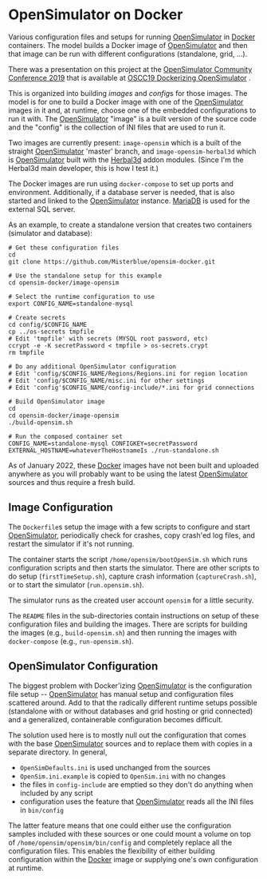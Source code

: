 # OpenSimulator on Docker

Various configuration files and setups for running [OpenSimulator] in
[Docker] containers. The model builds a Docker image of [OpenSimulator]
and then that image can be run with different configurations (standalone,
grid, ...).

There was a presentation on this project at the
[OpenSimulator Community Conference 2019](https://conference.opensimulator.org/2019/)
that is available at
[OSCC19 Dockerizing OpenSimulator](https://www.youtube.com/watch?v=-EnTepHqLA4) .

This is organized into building *images* and *config*s for those images.
The model is for one to build a Docker image with one of the [OpenSimulator]
images in it and, at runtime, choose one of the embedded configurations to
run it with. The [OpenSimulator] "image" is a built version of the source
code and the "config" is the collection of INI files that are used to run it.

Two images are currently present: `image-opensim` which is a built of the
straight [OpenSimulator] 'master' branch,
and `image-opensim-herbal3d` which is [OpenSimulator] built with
the [Herbal3d] addon modules.
(Since I'm the Herbal3d main developer, this is how I test it.)

The Docker images are run using `docker-compose` to set up ports
and environment. Additionally, if a database server is needed,
that is also started and linked to the [OpenSimulator] instance.
[MariaDB] is used for the external SQL server.

As an example, to create a standalone version that creates two containers
(simulator and database):

```
# Get these configuration files
cd
git clone https://github.com/Misterblue/opensim-docker.git

# Use the standalone setup for this example
cd opensim-docker/image-opensim

# Select the runtime configuration to use
export CONFIG_NAME=standalone-mysql

# Create secrets
cd config/$CONFIG_NAME
cp ../os-secrets tmpfile
# Edit 'tmpfile' with secrets (MYSQL root password, etc)
ccrypt -e -K secretPassword < tmpfile > os-secrets.crypt
rm tmpfile

# Do any additional OpenSimulator configuration
# Edit 'config/$CONFIG_NAME/Regions/Regions.ini for region location
# Edit 'config/$CONFIG_NAME/misc.ini for other settings
# Edit 'config'$CONFIG_NAME/config-include/*.ini for grid connections

# Build OpenSimulator image
cd
cd opensim-docker/image-opensim
./build-opensim.sh

# Run the composed container set
CONFIG_NAME=standalone-mysql CONFIGKEY=secretPassword EXTERNAL_HOSTNAME=whateverTheHostnameIs ./run-standalone.sh
```

As of January 2022, these [Docker] images have not been built and uploaded
anywhere as you will probably want to be using the latest [OpenSimulator]
sources and thus require a fresh build.

## Image Configuration

The `Dockerfile`s setup the image with a few scripts to configure and start
[OpenSimulator], periodically check for crashes, copy crash'ed log files,
and restart the simulator if it's not running.

The container starts the script `/home/opensim/bootOpenSim.sh` which runs
configuration scripts and then starts the simulator. There are other scripts
to do setup (`firstTimeSetup.sh`), capture crash information (`captureCrash.sh`),
or to start the simulator (`run.opensim.sh`). 

The simulator runs as the created user account `opensim` for a little security.

The `README` files in the sub-directories contain instructions on setup
of these configuration files and building the images. There are scripts
for building the images (e.g., `build-opensim.sh`) and then running
the images with `docker-compose` (e.g., `run-opensim.sh`).

## OpenSimulator Configuration

The biggest problem with Docker'izing [OpenSimulator] is the configuration
file setup -- [OpenSimulator] has manual setup and configuration files
scattered around. Add to that the radically different runtime setups possible
(standalone with or without databases and grid hosting or grid connected)
and a generalized, containerable configuration becomes difficult.

The solution used here is to mostly null out the configuration that comes
with the base [OpenSimulator] sources and to replace them with copies in
a separate directory. In general,

- `OpenSimDefaults.ini` is used unchanged from  the sources
- `OpenSim.ini.example` is copied to `OpenSim.ini` with no changes
- the files in `config-include` are emptied so they don't do anything when included by any script
- configuration uses the feature that [OpenSimulator] reads all the INI files in `bin/config`

The latter feature means that one could either use the configuration samples included
with these sources or one could mount a volume on top of `/home/opensim/opensim/bin/config`
and completely replace all the configuration files. This enables the flexibility
of either building configuration within the [Docker] image or supplying one's
own configuration at runtime.

[OpenSimulator]: https://opensimulator.org
[Docker]: https://www.docker.com
[Herbal3d]: https://www.herbal3d.org
[MariaDB]: https://mariadb.org/

